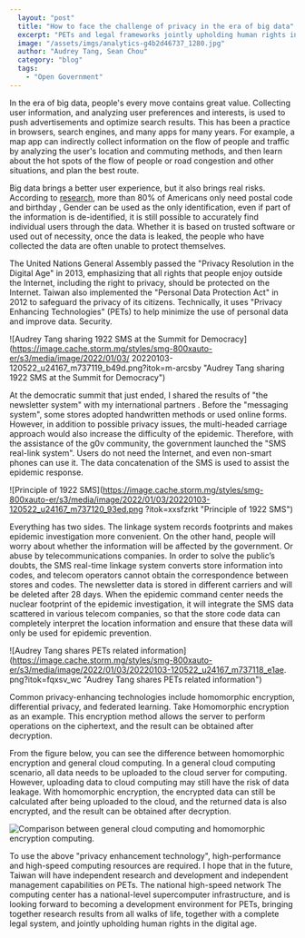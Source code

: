 ```yaml
---
  layout: "post"
  title: "How to face the challenge of privacy in the era of big data"
  excerpt: "PETs and legal frameworks jointly upholding human rights in the digital age."
  image: "/assets/imgs/analytics-g4b2d46737_1280.jpg"
  author: "Audrey Tang, Sean Chou"
  category: "blog"
  tags: 
    - "Open Government"
---
```



In the era of big data, people's every move contains great value. Collecting user information, and analyzing user preferences and interests, is used to push advertisements and optimize search results. This has been a practice in browsers, search engines, and many apps for many years. For example, a map app can indirectly collect information on the flow of people and traffic by analyzing the user's location and commuting methods, and then learn about the hot spots of the flow of people or road congestion and other situations, and plan the best route. 

Big data brings a better user experience, but it also brings real risks. According to [research](https://arstechnica.com/tech-policy/2009/09/your-secrets-live-online-in-databases-of-ruin/), more than 80% of Americans only need postal code and birthday , Gender can be used as the only identification, even if part of the information is de-identified, it is still possible to accurately find individual users through the data. Whether it is based on trusted software or used out of necessity, once the data is leaked, the people who have collected the data are often unable to protect themselves. 

The United Nations General Assembly passed the "Privacy Resolution in the Digital Age" in 2013, emphasizing that all rights that people enjoy outside the Internet, including the right to privacy, should be protected on the Internet. Taiwan also implemented the "Personal Data Protection Act" in 2012 to safeguard the privacy of its citizens. Technically, it uses "Privacy Enhancing Technologies" (PETs) to help minimize the use of personal data and improve data. Security. 

![Audrey Tang sharing 1922 SMS at the Summit for Democracy](https://image.cache.storm.mg/styles/smg-800xauto-er/s3/media/image/2022/01/03/ 20220103-120522_u24167_m737119_b49d.png?itok=m-arcsby "Audrey Tang sharing 1922 SMS at the Summit for Democracy")

At the democratic summit that just ended, I shared the results of "the newsletter system" with my international partners . Before the "messaging system", some stores adopted handwritten methods or used online forms. However, in addition to possible privacy issues, the multi-headed carriage approach would also increase the difficulty of the epidemic. Therefore, with the assistance of the g0v community, the government launched the "SMS real-link system". Users do not need the Internet, and even non-smart phones can use it. The data concatenation of the SMS is used to assist the epidemic response. 

![Principle of 1922 SMS](https://image.cache.storm.mg/styles/smg-800xauto-er/s3/media/image/2022/01/03/20220103-120522_u24167_m737120_93ed.png ?itok=xxsfzrkt "Principle of 1922 SMS")

Everything has two sides. The linkage system records footprints and makes epidemic investigation more convenient. On the other hand, people will worry about whether the information will be affected by the government. Or abuse by telecommunications companies. In order to solve the public’s doubts, the SMS real-time linkage system converts store information into codes, and telecom operators cannot obtain the correspondence between stores and codes. The newsletter data is stored in different carriers and will be deleted after 28 days. When the epidemic command center needs the nuclear footprint of the epidemic investigation, it will integrate the SMS data scattered in various telecom companies, so that the store code data can completely interpret the location information and ensure that these data will only be used for epidemic prevention. 

![Audrey Tang shares PETs related information](https://image.cache.storm.mg/styles/smg-800xauto-er/s3/media/image/2022/01/03/20220103-120522_u24167_m737118_e1ae. png?itok=fqxsv_wc "Audrey Tang shares PETs related information")

Common privacy-enhancing technologies include homomorphic encryption, differential privacy, and federated learning. Take Homomorphic encryption as an example. This encryption method allows the server to perform operations on the ciphertext, and the result can be obtained after decryption. 

From the figure below, you can see the difference between homomorphic encryption and general cloud computing. In a general cloud computing scenario, all data needs to be uploaded to the cloud server for computing. However, uploading data to cloud computing may still have the risk of data leakage. With homomorphic encryption, the encrypted data can still be calculated after being uploaded to the cloud, and the returned data is also encrypted, and the result can be obtained after decryption. 

![Comparison between general cloud computing and homomorphic encryption computing.](https://image.cache.storm.mg/styles/smg-800xauto-er/s3/media/image/2022/01/03/20220103-120522_u24167_m737117_3cfb.png?itok=ra903gxq "general cloud computing and homomorphism encrypted computing comparison.")

To use the above "privacy enhancement technology", high-performance and high-speed computing resources are required. I hope that in the future, Taiwan will have independent research and development and independent management capabilities on PETs. The national high-speed network The computing center has a national-level supercomputer infrastructure, and is looking forward to becoming a development environment for PETs, bringing together research results from all walks of life, together with a complete legal system, and jointly upholding human rights in the digital age. 
